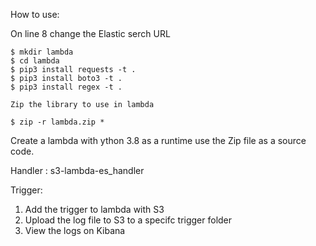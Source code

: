How to use:

On line 8 change the Elastic serch URL

```
$ mkdir lambda
$ cd lambda 
$ pip3 install requests -t .
$ pip3 install boto3 -t . 
$ pip3 install regex -t .

Zip the library to use in lambda 

$ zip -r lambda.zip *

```
Create a lambda with ython 3.8 as a runtime use the Zip file as a source code.

Handler : s3-lambda-es_handler

Trigger:

1. Add the trigger to lambda with S3
2. Upload the log file to S3 to a specifc trigger folder 
3. View the logs on Kibana
